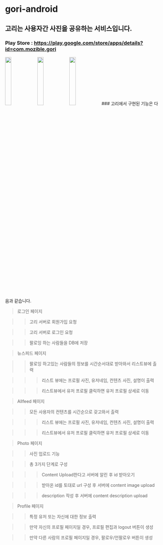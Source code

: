 # gori-android

## 고리는 사용자간 사진을 공유하는 서비스입니다.
### Play Store : https://play.google.com/store/apps/details?id=com.mozible.gori
<img src="https://github.com/jhlee789/gori-android/blob/master/screen1.png" width="20%">
<img src="https://github.com/jhlee789/gori-android/blob/master/screen2.png" width="20%">
<img src="https://github.com/jhlee789/gori-android/blob/master/screen3.png" width="20%">
### 고리에서 구현된 기능은 다음과 같습니다.

> 로그인 페이지

>> 고리 서버로 회원가입 요청

>> 고리 서버로 로그인 요청

>> 팔로잉 하는 사람들을 DB에 저장

> 뉴스피드 페이지

>> 팔로잉 하고있는 사람들의 정보를 시간순서대로 받아와서 리스트뷰에 출력

>>> 리스트 뷰에는 프로필 사진, 유저네임, 컨텐츠 사진, 설명이 출력

>>> 리스트뷰에서 유저 프로필 클릭하면 유저 프로필 상세로 이동

> Allfeed 페이지

>> 모든 사용자의 컨텐츠를 시간순으로 갖고와서 출력

>>> 리스트 뷰에는 프로필 사진, 유저네임, 컨텐츠 사진, 설명이 출력

>>> 리스트뷰에서 유저 프로필 클릭하면 유저 프로필 상세로 이동

> Photo 페이지

>> 사진 업로드 기능

>> 총 3가지 단계로 구성

>>> Content Upload한다고 서버에 알린 후 id 받아오기

>>> 받아온 id를 토대로 url 구성 후 서버에 content image upload

>>> description 작성 후 서버에 content description upload

> Profile 페이지

>> 특정 유저 또는 자신에 대한 정보 출력

>> 만약 자신의 프로필 페이지일 경우, 프로필 편집과 logout 버튼이 생성

>> 만약 다른 사람의 프로필 페이지일 경우, 팔로우/언팔로우 버튼이 생성

